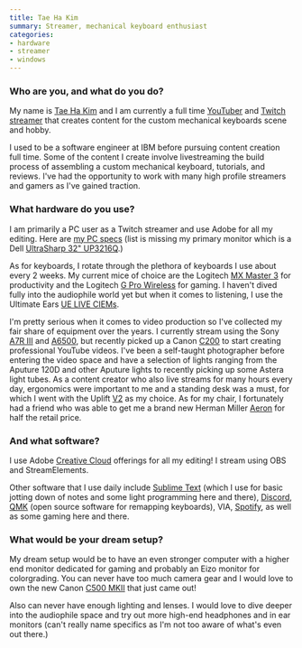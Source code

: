 ```yaml
---
title: Tae Ha Kim
summary: Streamer, mechanical keyboard enthusiast
categories:
- hardware
- streamer 
- windows
---
```


### Who are you, and what do you do?

My name is [Tae Ha Kim](https://www.taehatypes.com/ "Tae Ha's website.") and I am currently a full time [YouTuber](https://www.youtube.com/taehatypes "Tae Ha's YouTube account.") and [Twitch streamer](https://www.twitch.tv/taehatypes "Tae Ha's Twitch account.") that creates content for the custom mechanical keyboards scene and hobby.

I used to be a software engineer at IBM before pursuing content creation full time. Some of the content I create involve livestreaming the build process of assembling a custom mechanical keyboard, tutorials, and reviews. I've had the opportunity to work with many high profile streamers and gamers as I've gained traction.

### What hardware do you use?

I am primarily a PC user as a Twitch streamer and use Adobe for all my editing. Here are [my PC specs](https://pcpartpicker.com/list/Jj67hg "Tae Ha's computer build.") (list is missing my primary monitor which is a Dell [UltraSharp 32" UP3216Q][up3216q].)

As for keyboards, I rotate through the plethora of keyboards I use about every 2 weeks. My current mice of choice are the Logitech [MX Master 3][mx-master] for productivity and the Logitech [G Pro Wireless][g-pro-wireless] for gaming. I haven't dived fully into the audiophile world yet but when it comes to listening, I use the Ultimate Ears [UE LIVE CIEMs][ue-live].

I'm pretty serious when it comes to video production so I've collected my fair share of equipment over the years. I currently stream using the Sony [A7R III][a7r-iii] and [A6500][], but recently picked up a Canon [C200][eos-c200] to start creating professional YouTube videos. I've been a self-taught photographer before entering the video space and have a selection of lights ranging from the Aputure 120D and other Aputure lights to recently picking up some Astera light tubes. As a content creator who also live streams for many hours every day, ergonomics were important to me and a standing desk was a must, for which I went with the Uplift [V2][] as my choice. As for my chair, I fortunately had a friend who was able to get me a brand new Herman Miller [Aeron][] for half the retail price.

### And what software?

I use Adobe [Creative Cloud][creative-cloud] offerings for all my editing! I stream using OBS and StreamElements.

Other software that I use daily include [Sublime Text][sublime-text] (which I use for basic jotting down of notes and some light programming here and there), [Discord][], [QMK][] (open source software for remapping keyboards), VIA, [Spotify][], as well as some gaming here and there.

### What would be your dream setup?

My dream setup would be to have an even stronger computer with a higher end monitor dedicated for gaming and probably an Eizo monitor for colorgrading. You can never have too much camera gear and I would love to own the new Canon [C500 MKII][eos-c500-mark-ii] that just came out!

Also can never have enough lighting and lenses. I would love to dive deeper into the audiophile space and try out more high-end headphones and in ear monitors (can't really name specifics as I'm not too aware of what's even out there.)

[a6500]: https://www.sony.com/electronics/interchangeable-lens-cameras/ilce-6500-body-kit "A 24.2 megapixel camera."
[a7r-iii]: https://www.sony.com/electronics/interchangeable-lens-cameras/ilce-7rm3 "A 42.4 megapixel camera."
[aeron]: https://www.hermanmiller.com/products/seating/office-chairs/aeron-chairs/ "A work chair."
[creative-cloud]: https://www.adobe.com/creativecloud.html "A subscription service for Adobe's creative suite."
[discord]: https://discordapp.com/ "A voice and text chat service."
[eos-c200]: https://www.usa.canon.com/internet/portal/us/home/products/details/cameras/cinema-eos/eos-c200 "A digital cinema camera."
[eos-c500-mark-ii]: https://www.usa.canon.com/internet/portal/us/home/products/details/cameras/cinema-eos/cinema-eos-c500-mark-ii "A digital cinema camera."
[g-pro-wireless]: https://www.logitechg.com/en-us/products/gaming-mice/pro-wireless-mouse.html "A wireless gaming mouse."
[mx-master]: https://support.logitech.com/en_us/product/mx-master "A wireless mouse."
[qmk]: https://qmk.fm/ "Open source firmware for keyboards."
[spotify]: https://www.spotify.com/us/ "A music streaming service."
[sublime-text]: http://www.sublimetext.com/ "A coder's text editor."
[ue-live]: https://pro.ultimateears.com/ue-live-world-s-best-top-iem.html "High-end in-ear headphones."
[up3216q]: https://www.dell.com/en-us/work/shop/dell-ultrasharp-32-ultra-hd-4k-monitor-with-premiercolor-up3216q/apd/210-afln/monitors-monitor-accessories "A 32 inch monitor."
[v2]: https://www.upliftdesk.com/uplift-v2-standing-desk-v2-or-v2-commercial/ "A standing desk."
